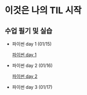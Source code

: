 # 이것은 나의 TIL 시작


## 수업 필기 및 실습
- 파이썬 day 1 (01/15)
  
  [파이썬 day 1](0115.md)

- 파이썬 day 2 (01/16)

  [파이썬 day 2](https://github.com/hyunacho0810/TIL/blob/master/%ED%8C%8C%EC%9D%B4%EC%8D%AC%20day2%200116)

- 파이썬 day 3 (01/17)
